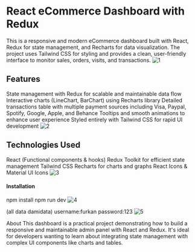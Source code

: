 # React eCommerce Dashboard with Redux
This is a responsive and modern eCommerce dashboard built with React, Redux for state management, and Recharts for data visualization. The project uses Tailwind CSS for styling and provides a clean, user-friendly interface to monitor sales, orders, visits, and transactions.
![1](https://github.com/user-attachments/assets/b812b3e4-9d43-4921-b12c-c5266a62d9d2)

## Features

State management with Redux for scalable and maintainable data flow
Interactive charts (LineChart, BarChart) using Recharts library
Detailed transactions table with multiple payment sources including Visa, Paypal, Spotify, Google, Apple, and Behance
Tooltips and smooth animations to enhance user experience
Styled entirely with Tailwind CSS for rapid UI development
![2](https://github.com/user-attachments/assets/5b39a874-0abe-4f3b-8cbb-5992396fef5f)

## Technologies Used
React (Functional components & hooks)
Redux Toolkit for efficient state management
Tailwind CSS
Recharts for charts and graphs
React Icons & Material UI Icons
![3](https://github.com/user-attachments/assets/6adc6427-27e4-4490-b604-2b25b1ab69a8)

#### Installation
npm install
npm run dev
![4](https://github.com/user-attachments/assets/490a731e-dad0-4036-b421-6c1cbddae793)

(all data damidata)
username:furkan
password:123
![5](https://github.com/user-attachments/assets/d60e441a-dacc-4bb4-943c-7018ec5d385a)

About
This dashboard is a practical project demonstrating how to build a responsive and maintainable admin panel with React and Redux. It's ideal for developers wanting to learn about integrating state management with complex UI components like charts and tables.


